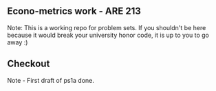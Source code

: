 Econo-metrics work - ARE 213
----------------------------

Note: This is a working repo for problem sets.  If you shouldn't be here because it would break your university honor code, it is up to you to go away :)

Checkout
--------
Note - First draft of ps1a done.